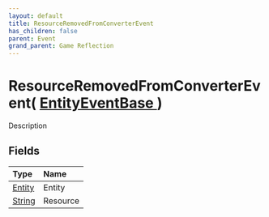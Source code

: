 ```yaml
---
layout: default
title: ResourceRemovedFromConverterEvent
has_children: false
parent: Event
grand_parent: Game Reflection
---
```

# ResourceRemovedFromConverterEvent( [ EntityEventBase ](/docs/game-reflection/events/entity_event_base) )
Description 

## Fields

| Type | Name |
|:-------------|:--------------|
| [Entity](/docs/game-reflection/classes/entity) | Entity |
| [String](/docs/game-reflection/components/string) | Resource |

